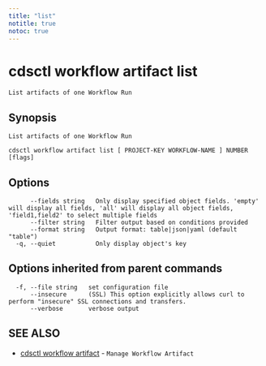 ```yaml
---
title: "list"
notitle: true
notoc: true
---
```

# cdsctl workflow artifact list

`List artifacts of one Workflow Run`

## Synopsis

`List artifacts of one Workflow Run`

```
cdsctl workflow artifact list [ PROJECT-KEY WORKFLOW-NAME ] NUMBER [flags]
```

## Options

```
      --fields string   Only display specified object fields. 'empty' will display all fields, 'all' will display all object fields, 'field1,field2' to select multiple fields
      --filter string   Filter output based on conditions provided
      --format string   Output format: table|json|yaml (default "table")
  -q, --quiet           Only display object's key
```

## Options inherited from parent commands

```
  -f, --file string   set configuration file
      --insecure      (SSL) This option explicitly allows curl to perform "insecure" SSL connections and transfers.
      --verbose       verbose output
```

## SEE ALSO

* [cdsctl workflow artifact](/docs/components/cdsctl/workflow/artifact/)	 - `Manage Workflow Artifact`

